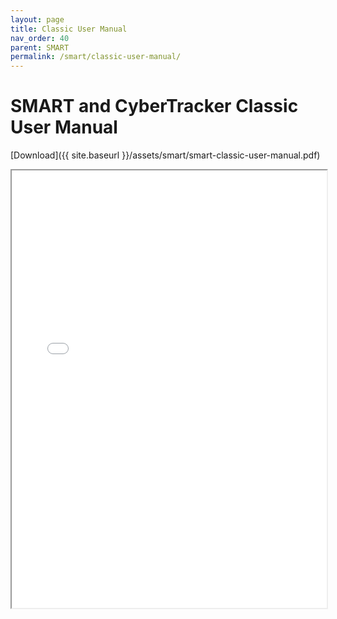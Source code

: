 ```yaml
---
layout: page
title: Classic User Manual
nav_order: 40
parent: SMART
permalink: /smart/classic-user-manual/
---
```


# SMART and CyberTracker Classic User Manual
[Download]({{ site.baseurl }}/assets/smart/smart-classic-user-manual.pdf)

<iframe width="100%" height="700" src="{{ site.baseurl }}/assets/smart/smart-classic-user-manual.pdf">If you are seeing this text, the preview of the manual failed. Most likely this happened because your browser does not support this technical feature. In this case, please download the manual using the link above.</iframe>